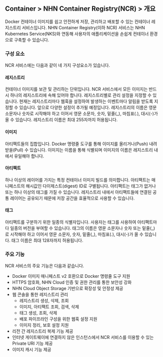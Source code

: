 ## Container > NHN Container Registry(NCR) > 개요

Docker 컨테이너 이미지를 쉽고 안전하게 저장, 관리하고 배포할 수 있는 컨테이너 레지스트리 서비스입니다. NHN Container Registry(이하 NCR) 서비스는 NHN Kubernetes Service(NKS)와 연동해 사용자의 애플리케이션을 손쉽게 컨테이너 환경으로 구축할 수 있습니다.



### 구성 요소

NCR 서비스에는 다음과 같이 네 가지 구성요소가 있습니다.

#### 레지스트리

컨테이너 이미지를 보관 및 관리하는 단위입니다. NCR 서비스에서 모든 이미지는 반드시 하나의 레지스트리에 속해 있어야 합니다. 레지스트리별로 관리 설정을 지정할 수 있습니다. 현재는 레지스트리마다 웹훅을 설정하여 발생하는 이벤트마다 알림을 받도록 지정할 수 있습니다. 앞으로 다양한 설정이 추가될 예정입니다. 레지스트리의 이름은 영문 소문자나 숫자로 시작해야 하고 이어서 영문 소문자, 숫자, 밑줄(\_), 마침표(.), 대시(-)가 올 수 있습니다. 레지스트리 이름은 최대 255자까지 허용됩니다.

#### 이미지

아티팩트들의 집합입니다. Docker 명령줄 도구를 통해 이미지를 올리거나(Push) 내려받을(Pull) 수 있습니다. 이미지는 이름을 통해 식별되며 이미지의 이름은 레지스트리 내에서 유일해야 합니다.

#### 아티팩트

하나 이상의 레이어를 가지는 특정 컨테이너 이미지 빌드를 의미합니다. 아티팩트는 매니페스트의 해시값인 다이제스트(digest) ID로 구별됩니다. 아티팩트는 태그가 없거나 또는 하나 이상의 태그를 가질 수 있습니다. 레지스트리 내에서 아티팩트들에 연결된 공통 레이어는 공유되기 때문에 저장 공간을 효율적으로 사용할 수 있습니다.

#### 태그

아티팩트를 구분하기 위한 일종의 식별자입니다. 사용자는 태그를 사용하여 아티팩트마다 일종의 버전을 부여할 수 있습니다. 태그의 이름은 영문 소문자나 숫자 또는 밑줄(\_)로 시작해야 하고 이어서 영문 소문자, 숫자, 밑줄(\_), 마침표(.), 대시(-)가 올 수 있습니다. 태그 이름은 최대 128자까지 허용됩니다.  



### 주요 기능

NCR 서비스의 주요 기능은 다음과 같습니다.

* Docker 이미지 매니페스트 v2 호환으로 Docker 명령줄 도구 지원 
* HTTPS 암호화, NHN Cloud 인증 및 권한 관리를 통한 보안성 강화
* NHN Cloud Object Storage 기반으로 확장성 및 안정성 제공
* 웹 콘솔을 통한 레지스트리 관리
    * 레지스트리 생성, 삭제, 조회
    * 이미지, 아티팩트 조회, 검색, 삭제
    * 태그 생성, 조회, 삭제
    * 배포 파이프라인 구성을 위한 웹훅 설정 지원 
    * 이미지 정리, 보호 설정 지원
* 리전 간 레지스트리 복제 기능 제공
* 인터넷 게이트웨이에 연결하지 않은 인스턴스에서 NCR 서비스를 이용할 수 있는 Private URI 기능 제공
* 이미지 캐시 기능 제공
